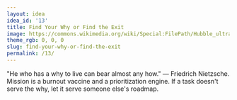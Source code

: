 ```yaml
---
layout: idea
idea_id: '13'
title: Find Your Why or Find the Exit
image: https://commons.wikimedia.org/wiki/Special:FilePath/Hubble_ultra_deep_field_high_rez.jpg
theme_rgb: 0, 0, 0
slug: find-your-why-or-find-the-exit
permalink: /13/
---
```


"He who has a why to live can bear almost any how." — Friedrich Nietzsche. Mission is a burnout vaccine and a prioritization engine. If a task doesn't serve the why, let it serve someone else's roadmap.
